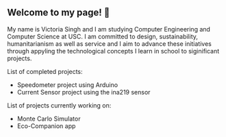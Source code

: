 ## Welcome to my page! 👋

My name is Victoria Singh and I am studying Computer Engineering and Computer Science at USC. I am committed to design, sustainability, humanitarianism as well as service and I aim to advance these initiatives through appyling the technological concepts I learn in school to siginificant projects. 

List of completed projects:

- Speedometer project using Arduino
- Current Sensor project using the ina219 sensor
  

List of projects currently working on:

- Monte Carlo Simulator
- Eco-Companion app


<!--
**victoriasingz224/victoriasingz224** is a ✨ _special_ ✨ repository because its `README.md` (this file) appears on your GitHub profile.

Here are some ideas to get you started:

- 🔭 I’m currently working on ...
- 🌱 I’m currently learning ...
- 👯 I’m looking to collaborate on ...
- 🤔 I’m looking for help with ...
- 💬 Ask me about ...
- 📫 How to reach me: ...
- 😄 Pronouns: ...
- ⚡ Fun fact: ...
-->

